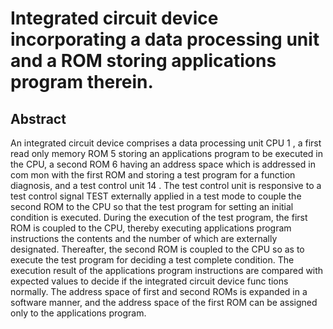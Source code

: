 # Integrated circuit device incorporating a data processing unit and a ROM storing applications program therein.

## Abstract
An integrated circuit device comprises a data processing unit CPU 1 , a first read only memory ROM 5 storing an applications program to be executed in the CPU, a second ROM 6 having an address space which is addressed in com mon with the first ROM and storing a test program for a function diagnosis, and a test control unit 14 . The test control unit is responsive to a test control signal TEST externally applied in a test mode to couple the second ROM to the CPU so that the test program for setting an initial condition is executed. During the execution of the test program, the first ROM is coupled to the CPU, thereby executing applications program instructions the contents and the number of which are externally designated. Thereafter, the second ROM is coupled to the CPU so as to execute the test program for deciding a test complete condition. The execution result of the applications program instructions are compared with expected values to decide if the integrated circuit device func tions normally. The address space of first and second ROMs is expanded in a software manner, and the address space of the first ROM can be assigned only to the applications program.